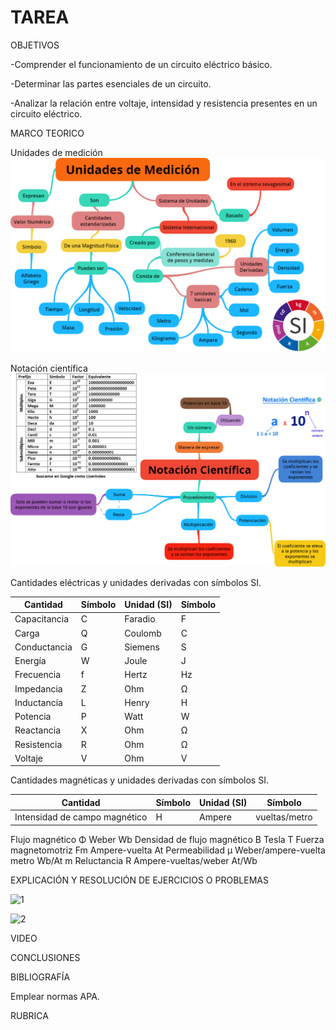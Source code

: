 # TAREA

OBJETIVOS

-Comprender el funcionamiento de un circuito eléctrico básico.

-Determinar las partes esenciales de un circuito.

-Analizar la relación entre voltaje, intensidad y resistencia presentes en un circuito eléctrico.

MARCO TEORICO

Unidades de medición
![](https://github.com/ANTHONYCHINITO/TAREA/blob/main/JPG/png%20(1).png)

Notación científica
![](https://github.com/ANTHONYCHINITO/TAREA/blob/main/JPG/png%20(2).png)

Cantidades eléctricas y unidades derivadas con símbolos SI.

|Cantidad|Símbolo|Unidad (SI)|Símbolo |
|--------|--------|----------|--------|
|Capacitancia|C|Faradio	|F|
|Carga|	Q	|Coulomb|C|
|Conductancia|G|Siemens|S|
|Energía|W|Joule|J|
|Frecuencia|f|Hertz|Hz|
|Impedancia|Z|Ohm|Ω|
|Inductancia|L|Henry|H|
|Potencia|P|Watt|W|
|Reactancia|X|Ohm|Ω|
|Resistencia|R|Ohm|Ω|
|Voltaje|V|Ohm|V|

Cantidades magnéticas y unidades derivadas con símbolos SI.

|Cantidad|Símbolo|Unidad (SI)|Símbolo|
|---------|-------|----------|-------|
|Intensidad de campo magnético|	H	|Ampere |vueltas/metro|	At/m|
Flujo magnético	Φ	Weber	Wb
Densidad de flujo magnético	B	Tesla	T
Fuerza magnetomotriz	Fm	Ampere-vuelta	At
Permeabilidad	µ	Weber/ampere-vuelta metro	Wb/At m
Reluctancia	R	Ampere-vueltas/weber	At/Wb


EXPLICACIÓN Y RESOLUCIÓN DE EJERCICIOS O PROBLEMAS

![1](https://user-images.githubusercontent.com/93899422/140867392-2b896063-d425-43bf-8bb0-7f97c558e81d.jpg)

![2](https://user-images.githubusercontent.com/93899422/140867787-c9a90762-1667-4e26-a05e-749929e9280c.jpg)



VIDEO

CONCLUSIONES

BIBLIOGRAFÍA


Emplear normas APA.


RUBRICA



